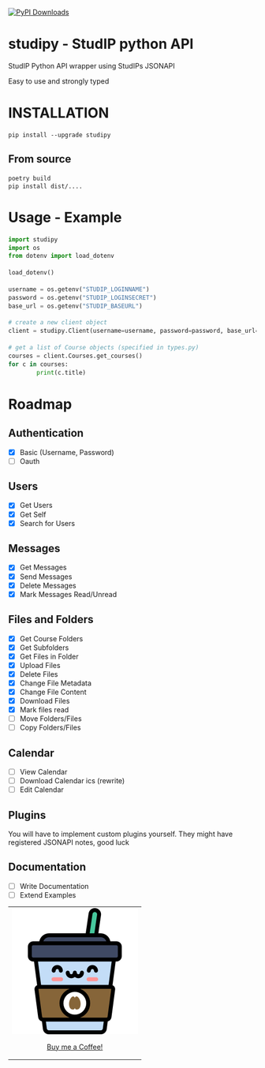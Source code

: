 [![PyPI Downloads](https://img.shields.io/pypi/dm/studipy.svg?label=PyPI%20downloads)](
https://pypi.org/project/studipy/)

# studipy - StudIP python API
StudIP Python API wrapper using StudIPs JSONAPI

Easy to use and strongly typed

# INSTALLATION
```
pip install --upgrade studipy
```

## From source
```
poetry build
pip install dist/....
```

# Usage - Example
```python
import studipy
import os
from dotenv import load_dotenv

load_dotenv()

username = os.getenv("STUDIP_LOGINNAME")
password = os.getenv("STUDIP_LOGINSECRET")
base_url = os.getenv("STUDIP_BASEURL")

# create a new client object
client = studipy.Client(username=username, password=password, base_url=base_url)

# get a list of Course objects (specified in types.py)
courses = client.Courses.get_courses()
for c in courses:
        print(c.title)
```

# Roadmap

## Authentication
- [x] Basic (Username, Password)
- [ ] Oauth

## Users
- [x] Get Users
- [x] Get Self
- [x] Search for Users

## Messages
- [x] Get Messages
- [x] Send Messages
- [x] Delete Messages
- [x] Mark Messages Read/Unread

## Files and Folders
- [x] Get Course Folders
- [x] Get Subfolders
- [x] Get Files in Folder
- [x] Upload Files
- [x] Delete Files
- [x] Change File Metadata
- [x] Change File Content
- [x] Download Files
- [x] Mark files read
- [ ] Move Folders/Files
- [ ] Copy Folders/Files

## Calendar
- [ ] View Calendar
- [ ] Download Calendar ics (rewrite)
- [ ] Edit Calendar

## Plugins
You will have to implement custom plugins yourself. They might have registered JSONAPI notes, good luck

## Documentation
- [ ] Write Documentation
- [ ] Extend Examples

<table>
  <tr>
    <td><a href="https://www.paypal.me/FrederikRichter/"><img width="256" src="coffee.png" /><p align="center">Buy me a Coffee!</p></a></td>
  </tr>
</table>
